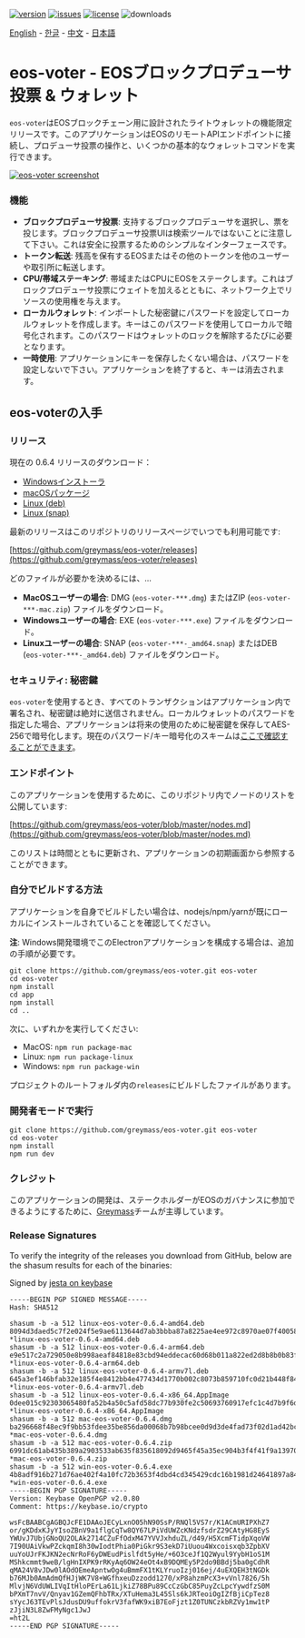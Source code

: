 [![version](https://img.shields.io/github/release/greymass/eos-voter/all.svg)](https://github.com/greymass/eos-voter/releases)
[![issues](https://img.shields.io/github/issues/greymass/eos-voter.svg)](https://github.com/greymass/eos-voter/issues)
[![license](https://img.shields.io/badge/license-MIT-blue.svg)](https://raw.githubusercontent.com/greymass/eos-voter/master/LICENSE)
![downloads](https://img.shields.io/github/downloads/greymass/eos-voter/total.svg)

[English](https://github.com/greymass/eos-voter/blob/master/README.md) - [한글](https://github.com/greymass/eos-voter/blob/master/README.kr.md) - [中文](https://github.com/greymass/eos-voter/blob/master/README.zh.md) - [日本語](https://github.com/greymass/eos-voter/blob/master/README.ja.md)

# eos-voter - EOSブロックプロデューサ投票 & ウォレット

`eos-voter`はEOSブロックチェーン用に設計されたライトウォレットの機能限定リリースです。このアプリケーションはEOSのリモートAPIエンドポイントに接続し、プロデューサ投票の操作と、いくつかの基本的なウォレットコマンドを実行できます。

[![eos-voter screenshot](https://raw.githubusercontent.com/greymass/eos-voter/master/eos-voter.png)](https://raw.githubusercontent.com/greymass/eos-voter/master/eos-voter.png)

### 機能

- **ブロックプロデューサ投票**: 支持するブロックプロデューサを選択し、票を投じます。ブロックプロデューサ投票UIは検索ツールではないことに注意して下さい。これは安全に投票するためのシンプルなインターフェースです。
- **トークン転送**: 残高を保有するEOSまたはその他のトークンを他のユーザーや取引所に転送します。
- **CPU/帯域ステーキング**: 帯域またはCPUにEOSをステークします。これはブロックプロデューサ投票にウェイトを加えるとともに、ネットワーク上でリソースの使用権を与えます。
- **ローカルウォレット**: インポートした秘密鍵にパスワードを設定してローカルウォレットを作成します。キーはこのパスワードを使用してローカルで暗号化されます。このパスワードはウォレットのロックを解除するたびに必要となります。
- **一時使用**: アプリケーションにキーを保存したくない場合は、パスワードを設定しないで下さい。アプリケーションを終了すると、キーは消去されます。

## eos-voterの入手

### リリース

現在の 0.6.4 リリースのダウンロード：

- [Windowsインストーラ](https://github.com/greymass/eos-voter/releases/download/v0.6.4/win-eos-voter-0.6.4.exe)
- [macOSパッケージ](https://github.com/greymass/eos-voter/releases/download/v0.6.4/mac-eos-voter-0.6.4.dmg)
- [Linux (deb)](https://github.com/greymass/eos-voter/releases/download/v0.6.4/linux-eos-voter-0.6.4-amd64.deb)
- [Linux (snap)](https://github.com/greymass/eos-voter/releases/download/v0.6.4/linux-eos-voter-0.6.4-amd64.snap)

最新のリリースはこのリポジトリのリリースページでいつでも利用可能です:

[https://github.com/greymass/eos-voter/releases](https://github.com/greymass/eos-voter/releases)

どのファイルが必要かを決めるには、...

- **MacOSユーザーの場合**: DMG (`eos-voter-***.dmg`) またはZIP (`eos-voter-***-mac.zip`) ファイルをダウンロード。
- **Windowsユーザーの場合**: EXE (`eos-voter-***.exe`) ファイルをダウンロード。
- **Linuxユーザーの場合**: SNAP (`eos-voter-***-_amd64.snap`) またはDEB (`eos-voter-***-_amd64.deb`) ファイルをダウンロード。

### セキュリティ: 秘密鍵

`eos-voter`を使用するとき、すべてのトランザクションはアプリケーション内で署名され、秘密鍵は絶対に送信されません。ローカルウォレットのパスワードを指定した場合、アプリケーションは将来の使用のために秘密鍵を保存してAES-256で暗号化します。現在のパスワード/キー暗号化のスキームは[ここで確認することができます](https://github.com/aaroncox/eos-voter/blob/master/app/shared/actions/wallet.js#L71-L86)。

### エンドポイント

このアプリケーションを使用するために、このリポジトリ内でノードのリストを公開しています:

[https://github.com/greymass/eos-voter/blob/master/nodes.md](https://github.com/greymass/eos-voter/blob/master/nodes.md)

このリストは時間とともに更新され、アプリケーションの初期画面から参照することができます。

### 自分でビルドする方法

アプリケーションを自身でビルドしたい場合は、nodejs/npm/yarnが既にローカルにインストールされていることを確認してください。

**注**: Windows開発環境でこのElectronアプリケーションを構成する場合は、追加の手順が必要です。

```
git clone https://github.com/greymass/eos-voter.git eos-voter
cd eos-voter
npm install
cd app
npm install
cd ..
```

次に、いずれかを実行してください:

- MacOS: `npm run package-mac`
- Linux: `npm run package-linux`
- Windows: `npm run package-win`

プロジェクトのルートフォルダ内の`releases`にビルドしたファイルがあります。

### 開発者モードで実行

```
git clone https://github.com/greymass/eos-voter.git eos-voter
cd eos-voter
npm install
npm run dev
```

### クレジット

このアプリケーションの開発は、ステークホルダーがEOSのガバナンスに参加できるようにするために、[Greymass](https://greymass.com)チームが主導しています。

### Release Signatures

To verify the integrity of the releases you download from GitHub, below are the shasum results for each of the binaries:

Signed by [jesta on keybase](https://keybase.io/jesta)

```
-----BEGIN PGP SIGNED MESSAGE-----
Hash: SHA512

shasum -b -a 512 linux-eos-voter-0.6.4-amd64.deb
8094d3daed5c7f2e024f5e9ae6113644d7ab3bbba87a8225ae4ee972c8970ae07f40058272371560ca3eafba20d1dcfd70b16a66688a140c28b485d1cfd30a04 *linux-eos-voter-0.6.4-amd64.deb
shasum -b -a 512 linux-eos-voter-0.6.4-arm64.deb
e9e517c2a729050e8b998aeaf84818e83cbd94eddecac60d68b011a822ed2d8b8b0b83f4fc9ee95cc3c681fd98ca3275e228d3471132619090ae600b4386bfe7 *linux-eos-voter-0.6.4-arm64.deb
shasum -b -a 512 linux-eos-voter-0.6.4-armv7l.deb
645a3ef146bfab32e185f4e8412bb4e477434d1770b002c8073b859710fc0d21b448f84a641598a8703d58f5cb9c68841c0642d3b11006b7f2dae35c7cdaac06 *linux-eos-voter-0.6.4-armv7l.deb
shasum -b -a 512 linux-eos-voter-0.6.4-x86_64.AppImage
0dee015c92303065480fa52b4a50c5afd58dc77b930fe2c50693760917efc1c4d7b9f6d288ec04ddd45e21c7c2735458e9093a5e8b40a7f74983b3901b240f4e *linux-eos-voter-0.6.4-x86_64.AppImage
shasum -b -a 512 mac-eos-voter-0.6.4.dmg
ba296668f48ec9f9bb53fdee35be856da00068b7b98bcee0d9d3de4fad73f02d1ad42bc306853a724df22ff148c659673db8135bf633d10add61d3a4167810af *mac-eos-voter-0.6.4.dmg
shasum -b -a 512 mac-eos-voter-0.6.4.zip
6991dc61ab435b389a2903533ab635f835618092d9465f45a35ec904b3f4f41f9a1397059400f5a47cb5a0a3ad67075db93f2a105e648472953833abd6403841 *mac-eos-voter-0.6.4.zip
shasum -b -a 512 win-eos-voter-0.6.4.exe
4b8adf916b271d76ae402f4a10fc72b3653f4dbd4cd345429cdc16b1981d24641897a843c918c6ae7bbd2ad6651676b199e4a0e752d9037c8af97a95184e3f6c *win-eos-voter-0.6.4.exe
-----BEGIN PGP SIGNATURE-----
Version: Keybase OpenPGP v2.0.80
Comment: https://keybase.io/crypto

wsFcBAABCgAGBQJcFE1DAAoJECyLxnO05hN90SsP/RNQl5VS7r/K1ACmURIPXhZ7
or/gKDdxKJyYIsoZBnV9a1flgCqTw8QY67LPiVdUWZcKNdzfsdrZ29CAtyHG8EyS
YWUvJ7UbjGNoQU2OLAk2714CZuFfOdxM47YVVJxhduZL/d49/H5XcmFTidpXqoVW
7I90UAiVkwPZckqmI8h30wIodtPhia0PiGkr9S3ekD7iUuou4Wxcoisxqb3ZpbXV
uuYoUJrFKJKN2ecNrRoF6yDWEudPislfdt5yHe/+6O3ceJf1Q2Wyul9YybH1oS1M
MShkcmmt9weB/lgHnIXPK9rRKyAq6OW24eOt4xB9DQMEy5P2do9BBdj5ba0gCdhR
qMA24V8vJDw0lAOdOEmeApntwOg4uBmmFX1tKLYruoIzj016ej/4uEXQEH3tNGDk
b76MJb0AmAdmQfHJjWK7V8+WGfhxeuDzzodd1270/xP8ahzmPcX3+vVnl7826/5h
MlvjN6VdUWLIVqItHloPErLa61LjkiZ78BPu89CcCzGbC85PuyZcLpcYywdfzS0M
bPXmT7nvV/Qnyav1GZemQFhbTRx/XTuHema3L45Sls6kJRTeoiOgIZfBjiCpTez8
sYycJ63TEvPlsJdusDU9uffokrV3fafWK9xiB7EoFjzt1Z0TUNCzkbRZVy1mw1tP
zJjiN3L8ZwFMyNgc1JwJ
=ht2L
-----END PGP SIGNATURE-----
```
